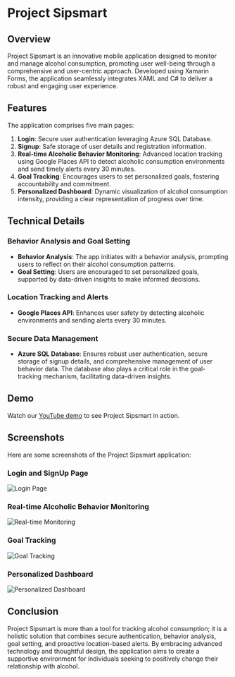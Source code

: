 # Project Sipsmart

## Overview
Project Sipsmart is an innovative mobile application designed to monitor and manage alcohol consumption, promoting user well-being through a comprehensive and user-centric approach. Developed using Xamarin Forms, the application seamlessly integrates XAML and C# to deliver a robust and engaging user experience.

## Features
The application comprises five main pages:

1. **Login**: Secure user authentication leveraging Azure SQL Database.
2. **Signup**: Safe storage of user details and registration information.
3. **Real-time Alcoholic Behavior Monitoring**: Advanced location tracking using Google Places API to detect alcoholic consumption environments and send timely alerts every 30 minutes.
4. **Goal Tracking**: Encourages users to set personalized goals, fostering accountability and commitment.
5. **Personalized Dashboard**: Dynamic visualization of alcohol consumption intensity, providing a clear representation of progress over time.

## Technical Details
### Behavior Analysis and Goal Setting
- **Behavior Analysis**: The app initiates with a behavior analysis, prompting users to reflect on their alcohol consumption patterns.
- **Goal Setting**: Users are encouraged to set personalized goals, supported by data-driven insights to make informed decisions.

### Location Tracking and Alerts
- **Google Places API**: Enhances user safety by detecting alcoholic environments and sending alerts every 30 minutes.

### Secure Data Management
- **Azure SQL Database**: Ensures robust user authentication, secure storage of signup details, and comprehensive management of user behavior data. The database also plays a critical role in the goal-tracking mechanism, facilitating data-driven insights.

## Demo
Watch our [YouTube demo](https://youtu.be/w2QtJwZPw3g) to see Project Sipsmart in action.

## Screenshots
Here are some screenshots of the Project Sipsmart application:

### Login and SignUp Page
![Login Page](images/login.png)

### Real-time Alcoholic Behavior Monitoring
![Real-time Monitoring](images/real-time-monitoring.png)

### Goal Tracking
![Goal Tracking](images/goal-tracking.png)

### Personalized Dashboard
![Personalized Dashboard](images/dashboard.png)


## Conclusion
Project Sipsmart is more than a tool for tracking alcohol consumption; it is a holistic solution that combines secure authentication, behavior analysis, goal setting, and proactive location-based alerts. By embracing advanced technology and thoughtful design, the application aims to create a supportive environment for individuals seeking to positively change their relationship with alcohol.
